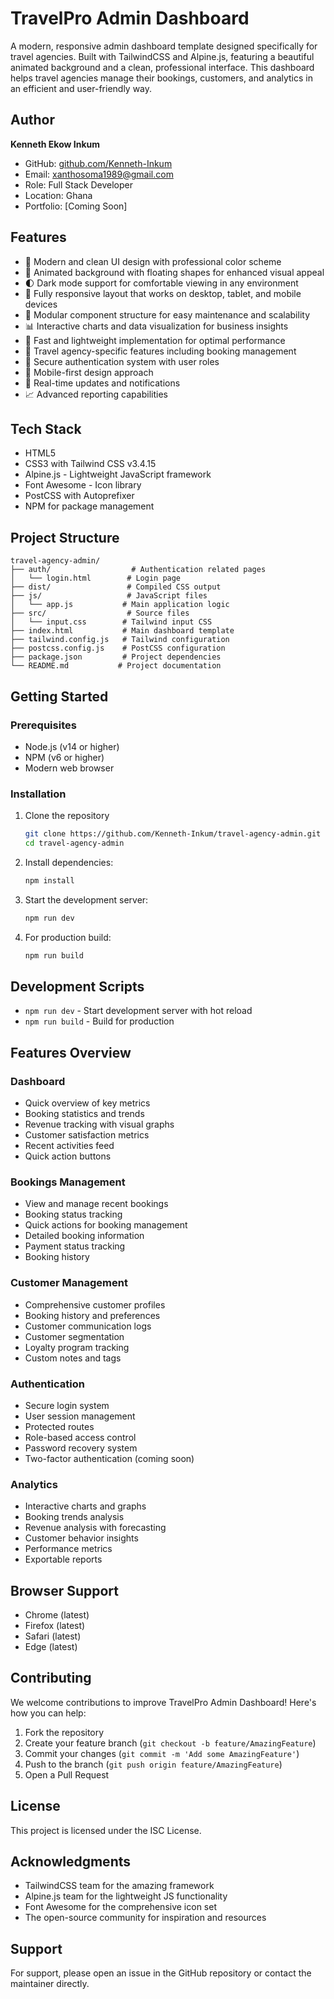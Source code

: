 # TravelPro Admin Dashboard

A modern, responsive admin dashboard template designed specifically for travel agencies. Built with TailwindCSS and Alpine.js, featuring a beautiful animated background and a clean, professional interface. This dashboard helps travel agencies manage their bookings, customers, and analytics in an efficient and user-friendly way.

## Author

**Kenneth Ekow Inkum**
- GitHub: [github.com/Kenneth-Inkum](https://github.com/Kenneth-Inkum)
- Email: [xanthosoma1989@gmail.com](mailto:xanthosoma1989@gmail.com)
- Role: Full Stack Developer
- Location: Ghana
- Portfolio: [Coming Soon]

## Features

- 🎨 Modern and clean UI design with professional color scheme
- 🌊 Animated background with floating shapes for enhanced visual appeal
- 🌓 Dark mode support for comfortable viewing in any environment
- 📱 Fully responsive layout that works on desktop, tablet, and mobile devices
- 🧩 Modular component structure for easy maintenance and scalability
- 📊 Interactive charts and data visualization for business insights
- 🚀 Fast and lightweight implementation for optimal performance
- 🎯 Travel agency-specific features including booking management
- 🔐 Secure authentication system with user roles
- 📱 Mobile-first design approach
- 🔄 Real-time updates and notifications
- 📈 Advanced reporting capabilities

## Tech Stack

- HTML5
- CSS3 with Tailwind CSS v3.4.15
- Alpine.js - Lightweight JavaScript framework
- Font Awesome - Icon library
- PostCSS with Autoprefixer
- NPM for package management

## Project Structure

```
travel-agency-admin/
├── auth/                  # Authentication related pages
│   └── login.html        # Login page
├── dist/                 # Compiled CSS output
├── js/                   # JavaScript files
│   └── app.js           # Main application logic
├── src/                  # Source files
│   └── input.css        # Tailwind input CSS
├── index.html           # Main dashboard template
├── tailwind.config.js   # Tailwind configuration
├── postcss.config.js    # PostCSS configuration
├── package.json         # Project dependencies
└── README.md           # Project documentation
```

## Getting Started

### Prerequisites
- Node.js (v14 or higher)
- NPM (v6 or higher)
- Modern web browser

### Installation

1. Clone the repository
   ```bash
   git clone https://github.com/Kenneth-Inkum/travel-agency-admin.git
   cd travel-agency-admin
   ```

2. Install dependencies:
   ```bash
   npm install
   ```

3. Start the development server:
   ```bash
   npm run dev
   ```

4. For production build:
   ```bash
   npm run build
   ```

## Development Scripts

- `npm run dev` - Start development server with hot reload
- `npm run build` - Build for production

## Features Overview

### Dashboard
- Quick overview of key metrics
- Booking statistics and trends
- Revenue tracking with visual graphs
- Customer satisfaction metrics
- Recent activities feed
- Quick action buttons

### Bookings Management
- View and manage recent bookings
- Booking status tracking
- Quick actions for booking management
- Detailed booking information
- Payment status tracking
- Booking history

### Customer Management
- Comprehensive customer profiles
- Booking history and preferences
- Customer communication logs
- Customer segmentation
- Loyalty program tracking
- Custom notes and tags

### Authentication
- Secure login system
- User session management
- Protected routes
- Role-based access control
- Password recovery system
- Two-factor authentication (coming soon)

### Analytics
- Interactive charts and graphs
- Booking trends analysis
- Revenue analysis with forecasting
- Customer behavior insights
- Performance metrics
- Exportable reports

## Browser Support

- Chrome (latest)
- Firefox (latest)
- Safari (latest)
- Edge (latest)

## Contributing

We welcome contributions to improve TravelPro Admin Dashboard! Here's how you can help:

1. Fork the repository
2. Create your feature branch (`git checkout -b feature/AmazingFeature`)
3. Commit your changes (`git commit -m 'Add some AmazingFeature'`)
4. Push to the branch (`git push origin feature/AmazingFeature`)
5. Open a Pull Request

## License

This project is licensed under the ISC License.

## Acknowledgments

- TailwindCSS team for the amazing framework
- Alpine.js team for the lightweight JS functionality
- Font Awesome for the comprehensive icon set
- The open-source community for inspiration and resources

## Support

For support, please open an issue in the GitHub repository or contact the maintainer directly.
